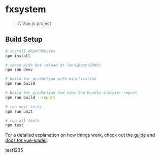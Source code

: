 # fxsystem

> A Vue.js project

## Build Setup

``` bash
# install dependencies
npm install

# serve with hot reload at localhost:8080v
npm run devv

# build for production with minification
npm run build

# build for production and view the bundle analyzer report
npm run build --report

# run unit tests
npm run unit

# run all tests
npm test
```

For a detailed explanation on how things work, check out the [guide](http://vuejs-templates.github.io/webpack/) and [docs for vue-loader](http://vuejs.github.io/vue-loader).

test1235
